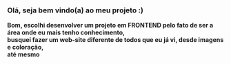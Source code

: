 ###  <b>Olá, seja bem vindo(a) ao meu projeto :)


Bom, escolhi desenvolver um projeto em FRONTEND pelo fato de ser a área onde eu mais tenho conhecimento, <br/> busquei fazer um web-site diferente de todos que eu já vi, desde imagens e coloração, <br/> até mesmo                                                 
